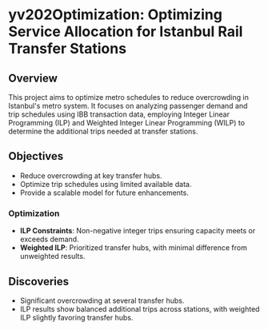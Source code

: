 # yv202Optimization: Optimizing Service Allocation for Istanbul Rail Transfer Stations

## Overview
This project aims to optimize metro schedules to reduce overcrowding in Istanbul's metro system. It focuses on analyzing passenger demand and trip schedules using IBB transaction data, employing Integer Linear Programming (ILP) and Weighted Integer Linear Programming (WILP) to determine the additional trips needed at transfer stations.

## Objectives
- Reduce overcrowding at key transfer hubs.
- Optimize trip schedules using limited available data.
- Provide a scalable model for future enhancements.

### Optimization
- **ILP Constraints**: Non-negative integer trips ensuring capacity meets or exceeds demand.
- **Weighted ILP**: Prioritized transfer hubs, with minimal difference from unweighted results.

## Discoveries
- Significant overcrowding at several transfer hubs.
- ILP results show balanced additional trips across stations, with weighted ILP slightly favoring transfer hubs.
